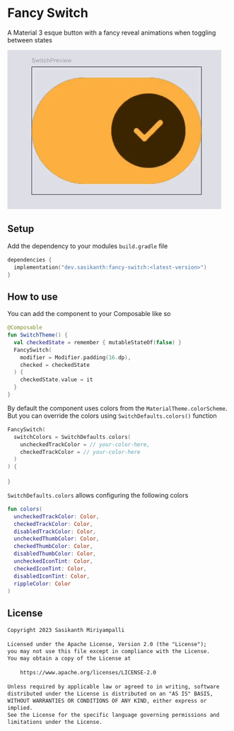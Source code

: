 # Fancy Switch

A Material 3 esque button with a fancy reveal animations when toggling between states

![](/art/switch.gif)

## Setup

Add the dependency to your modules `build.gradle` file

```kotlin
dependencies {
  implementation("dev.sasikanth:fancy-switch:<latest-version>")
}
```

## How to use

You can add the component to your Composable like so

```kotlin
@Composable
fun SwitchTheme() {
  val checkedState = remember { mutableStateOf(false) }
  FancySwitch(
    modifier = Modifier.padding(16.dp),
    checked = checkedState
  ) {
    checkedState.value = it
  }
}
```

By default the component uses colors from the `MaterialTheme.colorScheme`. But you can override
the colors using `SwitchDefaults.colors()` function

```kotlin
FancySwitch(
  switchColors = SwitchDefaults.colors(
    uncheckedTrackColor = // your-color-here,
    checkedTrackColor = // your-color-here
  )
) {
  
}
```

`SwitchDefaults.colors` allows configuring the following colors

```kotlin
fun colors(
  uncheckedTrackColor: Color,
  checkedTrackColor: Color,
  disabledTrackColor: Color,
  uncheckedThumbColor: Color,
  checkedThumbColor: Color,
  disabledThumbColor: Color,
  uncheckedIconTint: Color,
  checkedIconTint: Color,
  disabledIconTint: Color,
  rippleColor: Color
)
```

## License

```
Copyright 2023 Sasikanth Miriyampalli

Licensed under the Apache License, Version 2.0 (the "License");
you may not use this file except in compliance with the License.
You may obtain a copy of the License at

    https://www.apache.org/licenses/LICENSE-2.0

Unless required by applicable law or agreed to in writing, software
distributed under the License is distributed on an "AS IS" BASIS,
WITHOUT WARRANTIES OR CONDITIONS OF ANY KIND, either express or implied.
See the License for the specific language governing permissions and
limitations under the License.
```
